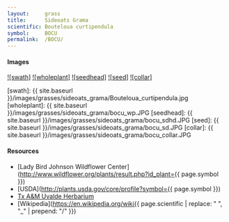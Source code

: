 ```yaml
---
layout:     grass
title:      Sideoats Grama
scientific: Bouteloua curtipendula
symbol:     BOCU
permalink:  /BOCU/
---
```


#### Images

[![swath]][wikimed_BOCU_swath]
[![wholeplant]][uvtamu_BOCU_wholeplant]
[![seedhead]][uvtamu_BOCU_seedhead]
[![seed]][uvtamu_BOCU_seed]
[![collar]][uvtamu_BOCU_collar]

[swath]: {{ site.baseurl }}/images/grasses/sideoats_grama/Bouteloua_curtipendula.jpg
[wholeplant]: {{ site.baseurl }}/images/grasses/sideoats_grama/bocu_wp.JPG
[seedhead]: {{ site.baseurl }}/images/grasses/sideoats_grama/bocu_sdhd.JPG
[seed]: {{ site.baseurl }}/images/grasses/sideoats_grama/bocu_sd.JPG
[collar]: {{ site.baseurl }}/images/grasses/sideoats_grama/bocu_collar.JPG

[wikimed_BOCU_swath]: https://upload.wikimedia.org/wikipedia/commons/8/8a/Bouteloua_curtipendula.jpg "Unknown, Wikimedia Commons"
[uvtamu_BOCU_wholeplant]: http://uvalde.tamu.edu/herbarium/grasses-commom-index/sideoats-grama/bocu_wp "Christine Thompson, Tx A&M Uvalde Herbarium"
[uvtamu_BOCU_seedhead]: http://uvalde.tamu.edu/herbarium/grasses-commom-index/sideoats-grama/bocu_sdhd "Christine Thompson, Tx A&M Uvalde Herbarium"
[uvtamu_BOCU_seed]: http://uvalde.tamu.edu/herbarium/grasses-commom-index/sideoats-grama/bocu_sd "Christine Thompson, Tx A&M Uvalde Herbarium"
[uvtamu_BOCU_collar]: http://uvalde.tamu.edu/herbarium/grasses-commom-index/sideoats-grama/bocu_collar "Christine Thompson, Tx A&M Uvalde Herbarium"


#### Resources

* [Lady Bird Johnson Wildflower Center](http://www.wildflower.org/plants/result.php?id_plant={{ page.symbol }})
* [USDA](http://plants.usda.gov/core/profile?symbol={{ page.symbol }})
* [Tx A&M Uvalde Herbarium](http://uvalde.tamu.edu/herbarium/grasses-commom-index)
* [Wikipedia](https://en.wikipedia.org/wiki{{ page.scientific | replace: " ", "_"  | prepend: "/" }})

